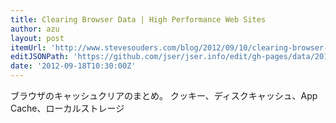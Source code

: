 ```yaml
---
title: Clearing Browser Data | High Performance Web Sites
author: azu
layout: post
itemUrl: 'http://www.stevesouders.com/blog/2012/09/10/clearing-browser-data/'
editJSONPath: 'https://github.com/jser/jser.info/edit/gh-pages/data/2012/09/index.json'
date: '2012-09-18T10:30:00Z'
---
```

ブラウザのキャッシュクリアのまとめ。
クッキー、ディスクキャッシュ、App Cache、ローカルストレージ
